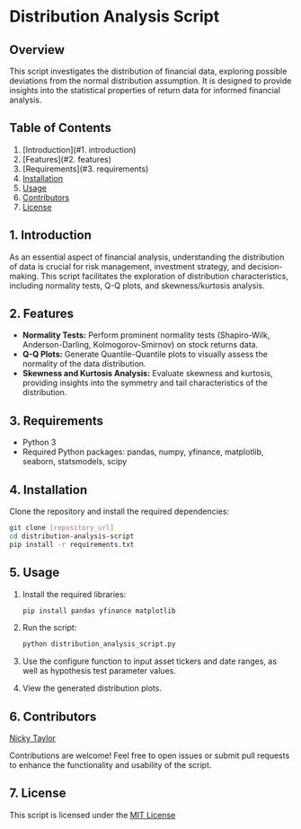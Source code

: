 # Distribution Analysis Script

## Overview

This script investigates the distribution of financial data, exploring possible deviations from the normal distribution assumption. It is designed to provide insights into the statistical properties of return data for informed financial analysis.

## Table of Contents

1. [Introduction](#1. introduction)
2. [Features](#2. features)
3. [Requirements](#3. requirements)
4. [Installation](#installation)
5. [Usage](#usage)
6. [Contributors](#contributors)
7. [License](#license)

## 1. Introduction

As an essential aspect of financial analysis, understanding the distribution of data is crucial for risk management, investment strategy, and decision-making. This script facilitates the exploration of distribution characteristics, including normality tests, Q-Q plots, and skewness/kurtosis analysis.

## 2. Features

- **Normality Tests:** Perform prominent normality tests (Shapiro-Wilk, Anderson-Darling, Kolmogorov-Smirnov) on stock returns data.
- **Q-Q Plots:** Generate Quantile-Quantile plots to visually assess the normality of the data distribution.
- **Skewness and Kurtosis Analysis:** Evaluate skewness and kurtosis, providing insights into the symmetry and tail characteristics of the distribution.

## 3. Requirements

- Python 3
- Required Python packages: pandas, numpy, yfinance, matplotlib, seaborn, statsmodels, scipy

## 4. Installation

Clone the repository and install the required dependencies:

```bash
git clone [repository_url]
cd distribution-analysis-script
pip install -r requirements.txt
```

## 5. Usage

1. Install the required libraries:

    ```bash
    pip install pandas yfinance matplotlib
    ```

2. Run the script:

    ```bash
    python distribution_analysis_script.py
    ```

3. Use the configure function to input asset tickers and date ranges, as well as hypothesis test parameter values.

4. View the generated distribution plots.

  
## 6. Contributors

[Nicky Taylor](https://github.com/CoderNicky)

Contributions are welcome! Feel free to open issues or submit pull requests to enhance the functionality and usability of the script.

## 7. License

This script is licensed under the [MIT License](LICENSE)
